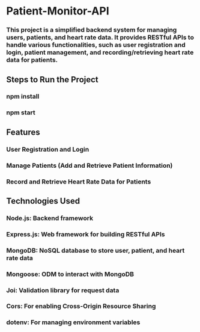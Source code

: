# Patient-Monitor-API

### This project is a simplified backend system for managing users, patients, and heart rate data. It provides RESTful APIs to handle various functionalities, such as user registration and login, patient management, and recording/retrieving heart rate data for patients.

## Steps to Run the Project

### npm install

### npm start

## Features

### User Registration and Login
### Manage Patients (Add and Retrieve Patient Information)
### Record and Retrieve Heart Rate Data for Patients

## Technologies Used

### Node.js: Backend framework
### Express.js: Web framework for building RESTful APIs
### MongoDB: NoSQL database to store user, patient, and heart rate data
### Mongoose: ODM to interact with MongoDB
### Joi: Validation library for request data
###  Cors: For enabling Cross-Origin Resource Sharing
### dotenv: For managing environment variables
